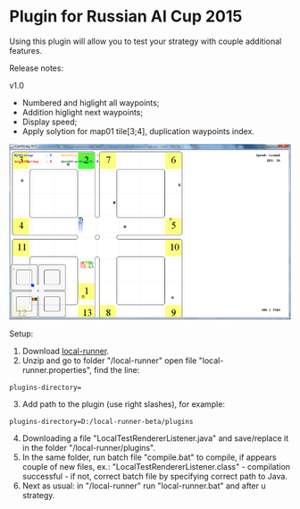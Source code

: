 # Plugin for Russian AI Cup 2015 
Using this plugin will allow you to test your strategy with couple additional features.

Release notes:

v1.0
- Numbered and higlight all waypoints;
- Addition higlight next waypoints;
- Display speed;
- Apply solytion for map01 tile[3;4], duplication waypoints index.

![GitHub Logo](https://github.com/AlexGeryavenko/ruaicup-2015-local-runner-pro/blob/master/local-runner-pro_prtsc.png?raw=true)

Setup:

1. Download [local-runner](http://russianaicup.ru/p/localrunner "local-runner").
2. Unzip and go to folder "/local-runner" open file "local-runner.properties", find the line:
 ```
 plugins-directory=
 ```
3. Add path to the plugin (use right slashes), for example:
 ```
 plugins-directory=D:/local-runner-beta/plugins
 ```
4. Downloading a file "LocalTestRendererListener.java" and save/replace it in the folder "/local-runner/plugins".
5. In the same folder, run batch file "compile.bat" to compile, if appears couple of new files, ex.: "LocalTestRendererListener.class" - compilation successful - if not, correct batch file by specifying correct path to Java. 
6. Next as usual: in "/local-runner" run "local-runner.bat" and after u strategy.
